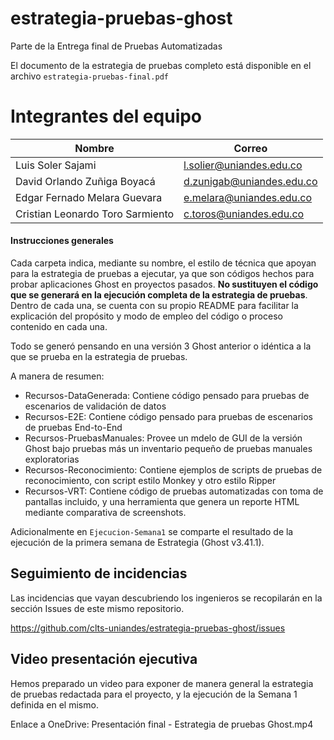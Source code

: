 # estrategia-pruebas-ghost
Parte de la Entrega final de Pruebas Automatizadas

El documento de la estrategia de pruebas completo está disponible en el archivo `estrategia-pruebas-final.pdf`

# Integrantes del equipo

| Nombre                           | Correo                    |
|----------------------------------|---------------------------|
| Luis Soler Sajami                | l.solier@uniandes.edu.co  |
| David Orlando Zuñiga Boyacá      | d.zunigab@uniandes.edu.co |
| Edgar Fernado Melara Guevara     | e.melara@uniandes.edu.co  |
| Cristian Leonardo Toro Sarmiento | c.toros@uniandes.edu.co   |

#### Instrucciones generales

Cada carpeta indica, mediante su nombre, el estilo de técnica que apoyan para la estrategia de pruebas a ejecutar, ya que son códigos hechos para probar aplicaciones Ghost en proyectos pasados. **No sustituyen el código que se generará en la ejecución completa de la estrategia de pruebas**. Dentro de cada una, se cuenta con su propio README para facilitar la explicación del propósito y modo de empleo del código o proceso contenido en cada una.

Todo se generó pensando en una versión 3 Ghost anterior o idéntica a la que se prueba en la estrategia de pruebas.

A manera de resumen:

* Recursos-DataGenerada: Contiene código pensado para pruebas de escenarios de validación de datos
* Recursos-E2E: Contiene código pensado para pruebas de escenarios de pruebas End-to-End
* Recursos-PruebasManuales: Provee un mdelo de GUI de la versión Ghost bajo pruebas más un inventario pequeño de pruebas manuales exploratorias
* Recursos-Reconocimiento: Contiene ejemplos de scripts de pruebas de reconocimiento, con script estilo Monkey y otro estilo Ripper
* Recursos-VRT: Contiene código de pruebas automatizadas con toma de pantallas incluido, y una herramienta que genera un reporte HTML mediante comparativa de screenshots.

Adicionalmente en `Ejecucion-Semana1` se comparte el resultado de la ejecución de la primera semana de Estrategia (Ghost v3.41.1).

## Seguimiento de incidencias

Las incidencias que vayan descubriendo los ingenieros se recopilarán en la sección Issues de este mismo repositorio.

https://github.com/clts-uniandes/estrategia-pruebas-ghost/issues

## Video presentación ejecutiva

Hemos preparado un video para exponer de manera general la estrategia de pruebas redactada para el proyecto, y la ejecución de la Semana 1 definida en el mismo.

Enlace a OneDrive: Presentación final - Estrategia de pruebas Ghost.mp4
